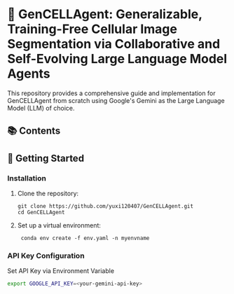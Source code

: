 # 🤖 GenCELLAgent: Generalizable, Training-Free Cellular Image Segmentation via Collaborative and Self-Evolving Large Language Model Agents

This repository provides a comprehensive guide and implementation for GenCELLAgent from scratch using Google's Gemini as the Large Language Model (LLM) of choice.


## 📚 Contents


## 🚀 Getting Started


### Installation

1. Clone the repository:
   ```
   git clone https://github.com/yuxi120407/GenCELLAgent.git
   cd GenCELLAgent
   ```

2. Set up a virtual environment:
   ```
    conda env create -f env.yaml -n myenvname
   ```

### API Key Configuration 

Set API Key via Environment Variable

```bash
export GOOGLE_API_KEY=<your-gemini-api-key>
```
